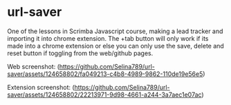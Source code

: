 # url-saver
One of the lessons in Scrimba Javascript course, making a lead tracker and importing it into chrome extension.
The +tab button will only work if its made into a chrome extension or else you can only use the save, delete and reset button if toggling from the web/github pages.

Web screenshot: (https://github.com/Selina789/url-saver/assets/124658802/fa049213-c4b8-4989-9862-110de19e56e5)

Extension screenshot: (https://github.com/Selina789/url-saver/assets/124658802/22213971-9d98-4661-a244-3a7aec1e07ac)
